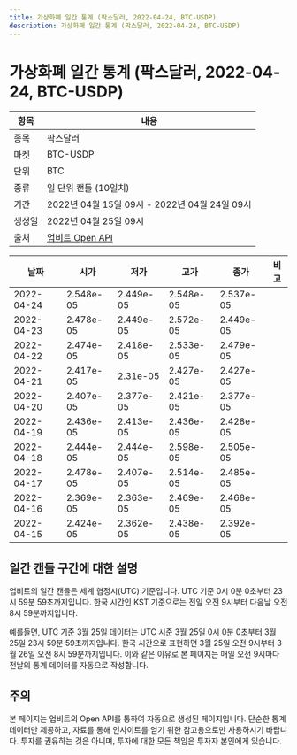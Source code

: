 ```yaml
---
title: 가상화폐 일간 통계 (팍스달러, 2022-04-24, BTC-USDP)
description: 가상화폐 일간 통계 (팍스달러, 2022-04-24, BTC-USDP)
---
```



가상화폐 일간 통계 (팍스달러, 2022-04-24, BTC-USDP)
===

|항목|내용|
|--|--|
|종목|팍스달러|
|마켓|BTC-USDP|
|단위|BTC|
|종류|일 단위 캔들 (10일치)|
|기간|2022년 04월 15일 09시 - 2022년 04월 24일 09시|
|생성일|2022년 04월 25일 09시|
|출처|[업비트 Open API](https://docs.upbit.com)|


|날짜|시가|저가|고가|종가|비고|
|--|--|--|--|--|--|
|2022-04-24|2.548e-05|2.449e-05|2.548e-05|2.537e-05|    |
|2022-04-23|2.478e-05|2.449e-05|2.572e-05|2.449e-05|    |
|2022-04-22|2.474e-05|2.418e-05|2.533e-05|2.479e-05|    |
|2022-04-21|2.417e-05|2.31e-05|2.427e-05|2.427e-05|    |
|2022-04-20|2.407e-05|2.377e-05|2.421e-05|2.377e-05|    |
|2022-04-19|2.436e-05|2.413e-05|2.436e-05|2.428e-05|    |
|2022-04-18|2.444e-05|2.444e-05|2.598e-05|2.505e-05|    |
|2022-04-17|2.478e-05|2.407e-05|2.514e-05|2.485e-05|    |
|2022-04-16|2.369e-05|2.363e-05|2.469e-05|2.468e-05|    |
|2022-04-15|2.424e-05|2.362e-05|2.438e-05|2.392e-05|    |


일간 캔들 구간에 대한 설명
---


업비트의 일간 캔들은 세계 협정시(UTC) 기준입니다. 
UTC 기준 0시 0분 0초부터 23시 59분 59초까지입니다. 
한국 시간인 KST 기준으로는 전일 오전 9시부터 다음날 오전 8시 59분까지입니다. 


예를들면, UTC 기준 3월 25일 데이터는 UTC 시준 3월 25일 0시 0분 0초부터 3월 25일 23시 59분 59초까지입니다. 
한국 시간으로 표현하면 3월 25일 오전 9시부터 3월 26일 오전 8시 59분까지입니다. 
이와 같은 이유로 본 페이지는 매일 오전 9시마다 전날의 통계 데이터를 자동으로 작성합니다. 


주의
---


본 페이지는 업비트의 Open API를 통하여 자동으로 생성된 페이지입니다. 
단순한 통계 데이터만 제공하고, 자료를 통해 인사이트를 얻기 위한 참고용으로만 사용하시기 바랍니다. 
투자를 권유하는 것은 아니며, 투자에 대한 모든 책임은 투자자 본인에게 있습니다. 

